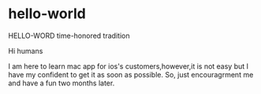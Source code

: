 hello-world
===========

HELLO-WORD time-honored tradition

Hi humans

I am here to learn mac app for ios's customers,however,it is not easy but I have my confident to get it as soon as possible.
So, just encouragrment me and have a fun two months later.
